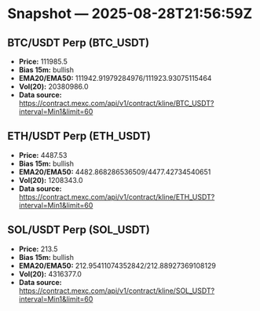 # Snapshot — 2025-08-28T21:56:59Z

## BTC/USDT Perp (BTC_USDT)
- **Price:** 111985.5
- **Bias 15m:** bullish
- **EMA20/EMA50:** 111942.91979284976/111923.93075115464
- **Vol(20):** 20380986.0
- **Data source:** https://contract.mexc.com/api/v1/contract/kline/BTC_USDT?interval=Min1&limit=60

## ETH/USDT Perp (ETH_USDT)
- **Price:** 4487.53
- **Bias 15m:** bullish
- **EMA20/EMA50:** 4482.868286536509/4477.42734540651
- **Vol(20):** 1208343.0
- **Data source:** https://contract.mexc.com/api/v1/contract/kline/ETH_USDT?interval=Min1&limit=60

## SOL/USDT Perp (SOL_USDT)
- **Price:** 213.5
- **Bias 15m:** bullish
- **EMA20/EMA50:** 212.95411074352842/212.88927369108129
- **Vol(20):** 4316377.0
- **Data source:** https://contract.mexc.com/api/v1/contract/kline/SOL_USDT?interval=Min1&limit=60
